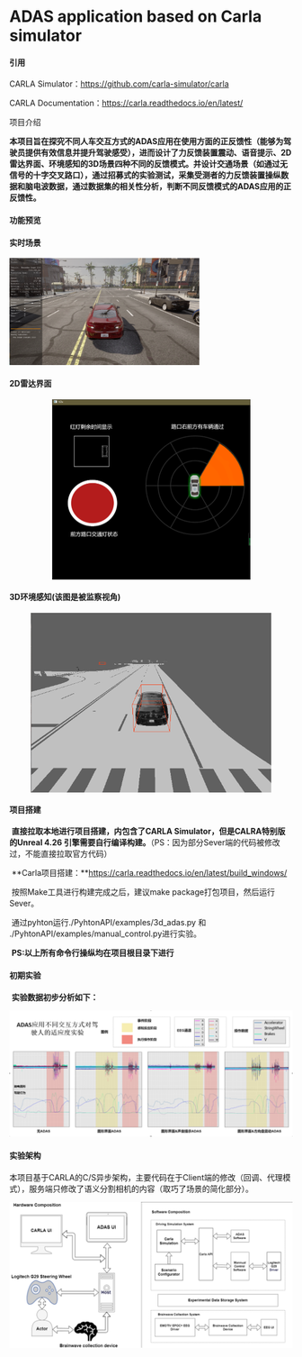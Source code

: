 
# ADAS application based on Carla simulator

#### 引用

CARLA Simulator：https://github.com/carla-simulator/carla

CARLA Documentation：https://carla.readthedocs.io/en/latest/

项目介绍

**本项目旨在探究不同人车交互方式的ADAS应用在使用方面的正反馈性（能够为驾驶员提供有效信息并提升驾驶感受），进而设计了力反馈装置震动、语音提示、2D雷达界面、环境感知的3D场景四种不同的反馈模式。并设计交通场景（如通过无信号的十字交叉路口），通过招募式的实验测试，采集受测者的力反馈装置操纵数据和脑电波数据，通过数据集的相关性分析，判断不同反馈模式的ADAS应用的正反馈性。**

#### 功能预览

#### 实时场景

<img src="Src\场景.png" alt="场景" style="zoom: 33%;" />

#### 2D雷达界面
<div align=center>
<img src="Src\2D.png" alt="2D" align="center" style="zoom: 50%;" />
</div>

#### 3D环境感知(该图是被监察视角)
<div align=center>
<img src="Src\3DUI.png" alt="3DUI" align="center" style="zoom: 67%;" />
</div>

#### 项目搭建
​		**直接拉取本地进行项目搭建，内包含了CARLA Simulator，但是CALRA特别版的Unreal 4.26 引擎需要自行编译构建。**（PS：因为部分Sever端的代码被修改过，不能直接拉取官方代码）

​		**Carla项目搭建：**https://carla.readthedocs.io/en/latest/build_windows/

​		按照Make工具进行构建完成之后，建议make package打包项目，然后运行Sever。

​		通过pyhton运行./PyhtonAPI/examples/3d_adas.py 和 ./PyhtonAPI/examples/manual_control.py进行实验。

​		**PS:以上所有命令行操纵均在项目根目录下进行**

#### 初期实验

​		**实验数据初步分析如下：**

<img src="Src\ADASEEG.png" alt="ADAS" style="zoom: 67%;" />

#### 实验架构

本项目基于CARLA的C/S异步架构，主要代码在于Client端的修改（回调、代理模式），服务端只修改了语义分割相机的内容（取巧了场景的简化部分）。

<img src="Src\系统架构.png" alt="系统" style="zoom: 67%;" />
